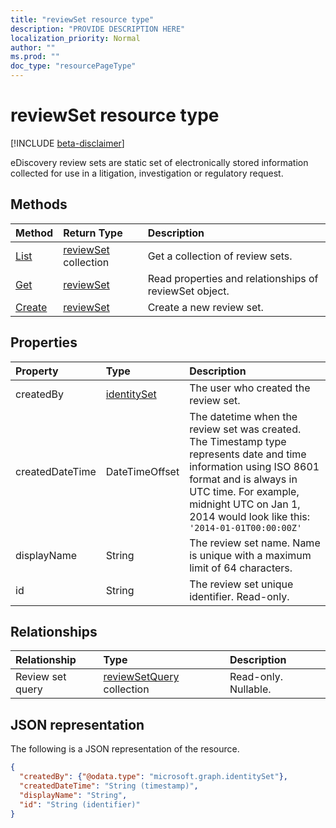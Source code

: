 ```yaml
---
title: "reviewSet resource type"
description: "PROVIDE DESCRIPTION HERE"
localization_priority: Normal
author: ""
ms.prod: ""
doc_type: "resourcePageType"
---
```


# reviewSet resource type

[!INCLUDE [beta-disclaimer](../../includes/beta-disclaimer.md)]

eDiscovery review sets are static set of electronically stored information collected for use in a litigation, investigation or regulatory request.

## Methods

| Method       | Return Type | Description |
|:-------------|:------------|:------------|
| [List](../api/ediscovery-reviewset-list.md) | [reviewSet](reviewset.md) collection | Get a collection of review sets. |
| [Get](../api/ediscovery-reviewset-get.md) | [reviewSet](reviewset.md) | Read properties and relationships of reviewSet object. |
| [Create](../api/ediscovery-reviewset-create.md) | [reviewSet](reviewset.md) | Create a new review set. |


## Properties

| Property     | Type        | Description |
|:-------------|:------------|:------------|
|createdBy| [identitySet](https://docs.microsoft.com/graph/api/resources/identityset) | The user who created the review set. |
|createdDateTime|DateTimeOffset| The datetime when the review set was created. The Timestamp type represents date and time information using ISO 8601 format and is always in UTC time. For example, midnight UTC on Jan 1, 2014 would look like this: `'2014-01-01T00:00:00Z'`|
|displayName|String| The review set name. Name is unique with a maximum limit of 64 characters. |
|id|String| The review set unique identifier. Read-only.|

## Relationships

| Relationship | Type        | Description |
|:-------------|:------------|:------------|
| Review set query |[reviewSetQuery](ediscovery-reviewset-query.md) collection| Read-only. Nullable.|

## JSON representation

The following is a JSON representation of the resource.

<!-- {
  "blockType": "resource",
  "optionalProperties": [

  ],
  "@odata.type": "microsoft.graph.reviewSet",
  "baseType": "",
  "keyProperty": "id"
}-->

```json
{
  "createdBy": {"@odata.type": "microsoft.graph.identitySet"},
  "createdDateTime": "String (timestamp)",
  "displayName": "String",
  "id": "String (identifier)"
}
```

<!-- uuid: 16cd6b66-4b1a-43a1-adaf-3a886856ed98
2019-02-04 14:57:30 UTC -->
<!-- {
  "type": "#page.annotation",
  "description": "reviewSet resource",
  "keywords": "",
  "section": "documentation",
  "tocPath": ""
}-->
